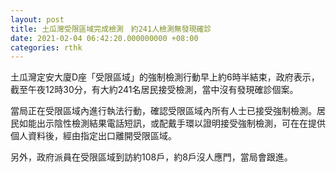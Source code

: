 ```yaml
---
layout: post
title: 土瓜灣受限區域完成檢測　約241人檢測無發現確診
date: 2021-02-04 06:42:20.000000000 +08:00
categories: rthk
---
```


土瓜灣定安大廈D座「受限區域」的強制檢測行動早上約6時半結束，政府表示，截至午夜12時30分，有大約241名居民接受檢測，當中沒有發現確診個案。

當局正在受限區域內進行執法行動，確認受限區域內所有人士已接受強制檢測。居民如能出示陰性檢測結果電話短訊，或配戴手環以證明接受強制檢測，可在在提供個人資料後，經由指定出口離開受限區域。

另外，政府派員在受限區域到訪約108戶，約8戶沒人應門，當局會跟進。
